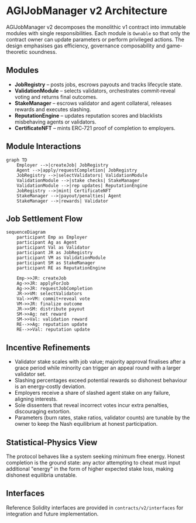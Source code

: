 # AGIJobManager v2 Architecture

AGIJobManager v2 decomposes the monolithic v1 contract into immutable modules with single responsibilities. Each module is `Ownable` so that only the contract owner can update parameters or perform privileged actions. The design emphasises gas efficiency, governance composability and game-theoretic soundness.

## Modules
- **JobRegistry** – posts jobs, escrows payouts and tracks lifecycle state.
- **ValidationModule** – selects validators, orchestrates commit‑reveal voting and returns final outcomes.
- **StakeManager** – escrows validator and agent collateral, releases rewards and executes slashing.
- **ReputationEngine** – updates reputation scores and blacklists misbehaving agents or validators.
- **CertificateNFT** – mints ERC‑721 proof of completion to employers.

## Module Interactions
```mermaid
graph TD
    Employer -->|createJob| JobRegistry
    Agent -->|apply/requestCompletion| JobRegistry
    JobRegistry -->|selectValidators| ValidationModule
    ValidationModule -->|stake checks| StakeManager
    ValidationModule -->|rep updates| ReputationEngine
    JobRegistry -->|mint| CertificateNFT
    StakeManager -->|payout/penalties| Agent
    StakeManager -->|rewards| Validator
```

## Job Settlement Flow
```mermaid
sequenceDiagram
    participant Emp as Employer
    participant Ag as Agent
    participant Val as Validator
    participant JR as JobRegistry
    participant VM as ValidationModule
    participant SM as StakeManager
    participant RE as ReputationEngine

    Emp->>JR: createJob
    Ag->>JR: applyForJob
    Ag->>JR: requestJobCompletion
    JR->>VM: selectValidators
    Val->>VM: commit+reveal vote
    VM->>JR: finalize outcome
    JR->>SM: distribute payout
    SM->>Ag: net reward
    SM->>Val: validation reward
    RE-->>Ag: reputation update
    RE-->>Val: reputation update
```

## Incentive Refinements
- Validator stake scales with job value; majority approval finalises after a grace period while minority can trigger an appeal round with a larger validator set.
- Slashing percentages exceed potential rewards so dishonest behaviour is an energy‑costly deviation.
- Employers receive a share of slashed agent stake on any failure, aligning interests.
- Sole dissenters that reveal incorrect votes incur extra penalties, discouraging extortion.
- Parameters (burn rates, stake ratios, validator counts) are tunable by the owner to keep the Nash equilibrium at honest participation.

## Statistical‑Physics View
The protocol behaves like a system seeking minimum free energy. Honest completion is the ground state: any actor attempting to cheat must input additional "energy" in the form of higher expected stake loss, making dishonest equilibria unstable.

## Interfaces
Reference Solidity interfaces are provided in `contracts/v2/interfaces` for integration and future implementation.

